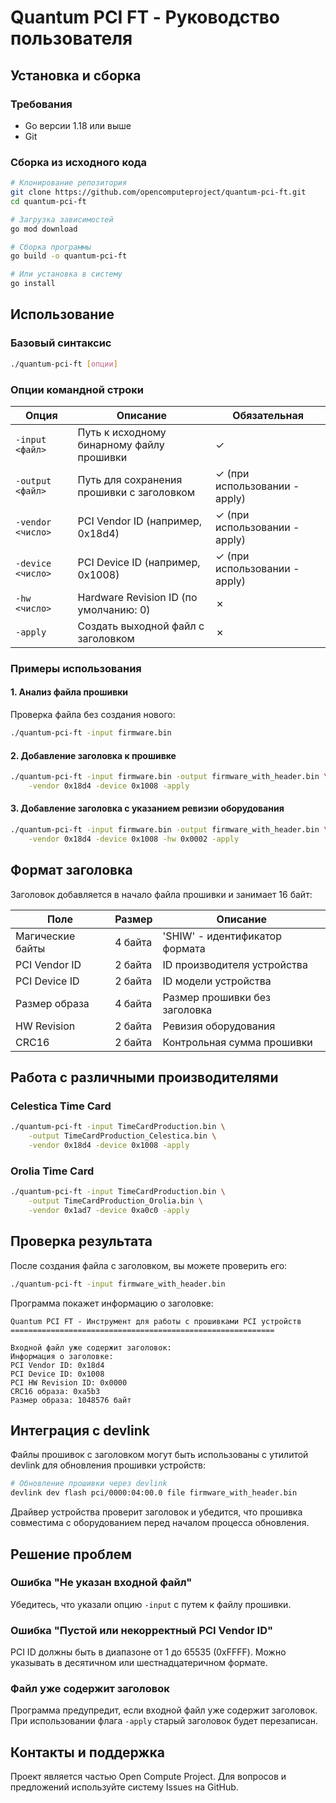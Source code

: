 # Quantum PCI FT - Руководство пользователя

## Установка и сборка

### Требования
- Go версии 1.18 или выше
- Git

### Сборка из исходного кода
```bash
# Клонирование репозитория
git clone https://github.com/opencomputeproject/quantum-pci-ft.git
cd quantum-pci-ft

# Загрузка зависимостей
go mod download

# Сборка программы
go build -o quantum-pci-ft

# Или установка в систему
go install
```

## Использование

### Базовый синтаксис
```bash
./quantum-pci-ft [опции]
```

### Опции командной строки

| Опция | Описание | Обязательная |
|-------|----------|--------------|
| `-input <файл>` | Путь к исходному бинарному файлу прошивки | ✓ |
| `-output <файл>` | Путь для сохранения прошивки с заголовком | ✓ (при использовании -apply) |
| `-vendor <число>` | PCI Vendor ID (например, 0x18d4) | ✓ (при использовании -apply) |
| `-device <число>` | PCI Device ID (например, 0x1008) | ✓ (при использовании -apply) |
| `-hw <число>` | Hardware Revision ID (по умолчанию: 0) | ✗ |
| `-apply` | Создать выходной файл с заголовком | ✗ |

### Примеры использования

#### 1. Анализ файла прошивки
Проверка файла без создания нового:
```bash
./quantum-pci-ft -input firmware.bin
```

#### 2. Добавление заголовка к прошивке
```bash
./quantum-pci-ft -input firmware.bin -output firmware_with_header.bin \
    -vendor 0x18d4 -device 0x1008 -apply
```

#### 3. Добавление заголовка с указанием ревизии оборудования
```bash
./quantum-pci-ft -input firmware.bin -output firmware_with_header.bin \
    -vendor 0x18d4 -device 0x1008 -hw 0x0002 -apply
```

## Формат заголовка

Заголовок добавляется в начало файла прошивки и занимает 16 байт:

| Поле | Размер | Описание |
|------|--------|----------|
| Магические байты | 4 байта | 'SHIW' - идентификатор формата |
| PCI Vendor ID | 2 байта | ID производителя устройства |
| PCI Device ID | 2 байта | ID модели устройства |
| Размер образа | 4 байта | Размер прошивки без заголовка |
| HW Revision | 2 байта | Ревизия оборудования |
| CRC16 | 2 байта | Контрольная сумма прошивки |

## Работа с различными производителями

### Celestica Time Card
```bash
./quantum-pci-ft -input TimeCardProduction.bin \
    -output TimeCardProduction_Celestica.bin \
    -vendor 0x18d4 -device 0x1008 -apply
```

### Orolia Time Card
```bash
./quantum-pci-ft -input TimeCardProduction.bin \
    -output TimeCardProduction_Orolia.bin \
    -vendor 0x1ad7 -device 0xa0c0 -apply
```

## Проверка результата

После создания файла с заголовком, вы можете проверить его:
```bash
./quantum-pci-ft -input firmware_with_header.bin
```

Программа покажет информацию о заголовке:
```
Quantum PCI FT - Инструмент для работы с прошивками PCI устройств
===========================================================

Входной файл уже содержит заголовок:
Информация о заголовке:
PCI Vendor ID: 0x18d4
PCI Device ID: 0x1008
PCI HW Revision ID: 0x0000
CRC16 образа: 0xa5b3
Размер образа: 1048576 байт
```

## Интеграция с devlink

Файлы прошивок с заголовком могут быть использованы с утилитой devlink для обновления прошивки устройств:

```bash
# Обновление прошивки через devlink
devlink dev flash pci/0000:04:00.0 file firmware_with_header.bin
```

Драйвер устройства проверит заголовок и убедится, что прошивка совместима с оборудованием перед началом процесса обновления.

## Решение проблем

### Ошибка "Не указан входной файл"
Убедитесь, что указали опцию `-input` с путем к файлу прошивки.

### Ошибка "Пустой или некорректный PCI Vendor ID"
PCI ID должны быть в диапазоне от 1 до 65535 (0xFFFF). Можно указывать в десятичном или шестнадцатеричном формате.

### Файл уже содержит заголовок
Программа предупредит, если входной файл уже содержит заголовок. При использовании флага `-apply` старый заголовок будет перезаписан.

## Контакты и поддержка

Проект является частью Open Compute Project. Для вопросов и предложений используйте систему Issues на GitHub.